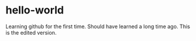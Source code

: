 # hello-world
Learning github for the first time. Should have learned a long time ago. This is the edited version. 
